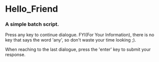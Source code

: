 # Hello_Friend

### A simple batch script. 

Press any key to continue dialogue. FYI(For Your Information), there is no key that says the word 'any', so don't waste your time looking ;).

When reaching to the last dialogue, press the 'enter' key to submit your response.
